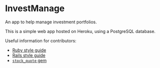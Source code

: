 # InvestManage

An app to help manage investment portfolios.

This is a simple web app hosted on Heroku, using a PostgreSQL database.

Useful information for contributors:
* [Ruby style guide](https://github.com/bbatsov/ruby-style-guide)
* [Rails style guide](https://github.com/bbatsov/rails-style-guide)
* [`stock_quote` gem](https://github.com/tyrauber/stock_quote)
